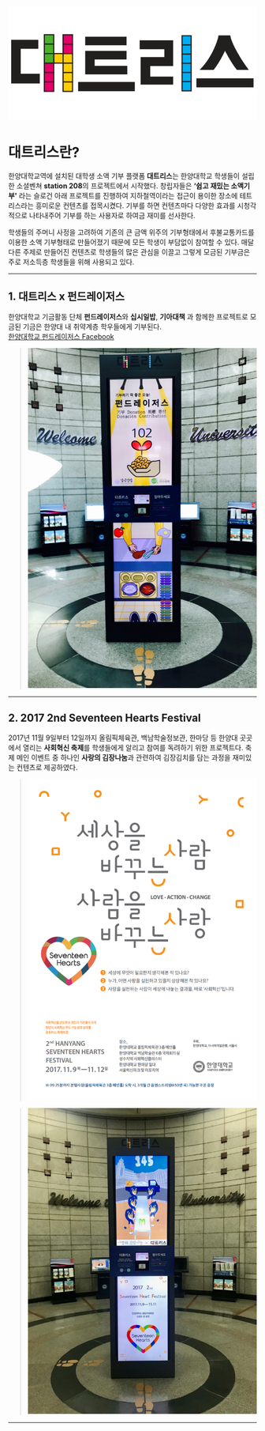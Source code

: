 
![screenshot](./img/Daetris.png)
---

# 대트리스란?

한양대학교역에 설치된 대학생 소액 기부 플랫폼 **대트리스**는 한양대학교 학생들이 설립한 소셜벤쳐 **station 208**의 프로젝트에서 시작했다. 창립자들은 **‘쉽고 재밌는 소액기부'** 라는 슬로건 아래 프로젝트를 진행하여 지하철역이라는 접근이 용이한 장소에 테트리스라는 흥미로운 컨텐츠를 접목시켰다. 기부를 하면 컨텐츠마다 다양한 효과를 시청각적으로 나타내주어 기부를 하는 사용자로 하여금 재미를 선사한다.

학생들의 주머니 사정을 고려하여 기존의 큰 금액 위주의 기부형태에서 후불교통카드를 이용한 소액 기부형태로 만들어졌기 때문에 모든 학생이 부담없이 참여할 수 있다. 매달 다른 주제로 만들어진 컨텐츠로 학생들의 많은 관심을 이끌고 그렇게 모금된 기부금은 주로 저소득층 학생들을 위해 사용되고 있다.

---

## 1. 대트리스 x 펀드레이저스

 한양대학교 기금활동 단체 **펀드레이저스**와 **십시일밥**, **기아대책** 과 함께한 프로젝트로 모금된 기금은 한양대 내 취약계층 학우들에게 기부된다.<br>
[한양대학교 펀드레이저스 Facebook](https://www.facebook.com/607244899663463/photos/pcb.612136362507650/612136179174335/?type=3&theater)
<br>

> ![screenshot](./img/MealSupport.jpeg)

---

## 2. 2017 2nd Seventeen Hearts Festival

2017년 11월 9일부터 12일까지 올림픽체육관, 백남학술정보관, 한마당 등 한양대 곳곳에서 열리는 **사회혁신 축제**를 학생들에게 알리고 참여를 독려하기 위한 프로젝트다. 축제 메인 이벤트 중 하나인 **사랑의 김장나눔**과 관련하여 김장김치를 담는 과정을 재미있는 컨텐츠로 제공하였다.

>![screenshot](./img/SeventeenHeartFestival.png)


> ![screenshot](./img/Kimchi.JPG)

---

